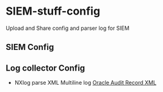 # SIEM-stuff-config
Upload and Share config and parser log for SIEM

## SIEM Config

## Log collector Config
- NXlog parse XML Multiline log [Oracle Audit Record XML](https://github.com/Ky0-HVA/SIEM-stuff-config/blob/master/nxlog-oracle-xml.conf)

